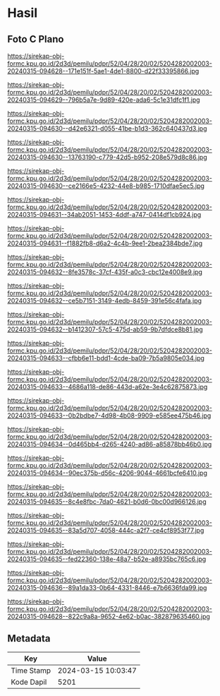 # Hasil

## Foto C Plano

https://sirekap-obj-formc.kpu.go.id/2d3d/pemilu/pdpr/52/04/28/20/02/5204282002003-20240315-094628--171e151f-5ae1-4de1-8800-d22f33395866.jpg

https://sirekap-obj-formc.kpu.go.id/2d3d/pemilu/pdpr/52/04/28/20/02/5204282002003-20240315-094629--796b5a7e-9d89-420e-ada6-5c1e31dfc1f1.jpg

https://sirekap-obj-formc.kpu.go.id/2d3d/pemilu/pdpr/52/04/28/20/02/5204282002003-20240315-094630--d42e6321-d055-41be-b1d3-362c640437d3.jpg

https://sirekap-obj-formc.kpu.go.id/2d3d/pemilu/pdpr/52/04/28/20/02/5204282002003-20240315-094630--13763190-c779-42d5-b952-208e579d8c86.jpg

https://sirekap-obj-formc.kpu.go.id/2d3d/pemilu/pdpr/52/04/28/20/02/5204282002003-20240315-094630--ce2166e5-4232-44e8-b985-1710dfae5ec5.jpg

https://sirekap-obj-formc.kpu.go.id/2d3d/pemilu/pdpr/52/04/28/20/02/5204282002003-20240315-094631--34ab2051-1453-4ddf-a747-0414df1cb924.jpg

https://sirekap-obj-formc.kpu.go.id/2d3d/pemilu/pdpr/52/04/28/20/02/5204282002003-20240315-094631--f1882fb8-d6a2-4c4b-9ee1-2bea2384bde7.jpg

https://sirekap-obj-formc.kpu.go.id/2d3d/pemilu/pdpr/52/04/28/20/02/5204282002003-20240315-094632--8fe3578c-37cf-435f-a0c3-cbc12e4008e9.jpg

https://sirekap-obj-formc.kpu.go.id/2d3d/pemilu/pdpr/52/04/28/20/02/5204282002003-20240315-094632--ce5b7151-3149-4edb-8459-391e56c4fafa.jpg

https://sirekap-obj-formc.kpu.go.id/2d3d/pemilu/pdpr/52/04/28/20/02/5204282002003-20240315-094632--b1412307-57c5-475d-ab59-9b7dfdce8b81.jpg

https://sirekap-obj-formc.kpu.go.id/2d3d/pemilu/pdpr/52/04/28/20/02/5204282002003-20240315-094633--cfbb6e11-bdd1-4cde-ba09-7b5a9805e034.jpg

https://sirekap-obj-formc.kpu.go.id/2d3d/pemilu/pdpr/52/04/28/20/02/5204282002003-20240315-094633--4686a118-de86-443d-a62e-3e4c62875873.jpg

https://sirekap-obj-formc.kpu.go.id/2d3d/pemilu/pdpr/52/04/28/20/02/5204282002003-20240315-094633--0b2bdbe7-4d98-4b08-9909-e585ee475b46.jpg

https://sirekap-obj-formc.kpu.go.id/2d3d/pemilu/pdpr/52/04/28/20/02/5204282002003-20240315-094634--0d465bb4-d265-4240-ad86-a85878bb46b0.jpg

https://sirekap-obj-formc.kpu.go.id/2d3d/pemilu/pdpr/52/04/28/20/02/5204282002003-20240315-094634--90ec375b-d56c-4206-9044-4661bcfe6410.jpg

https://sirekap-obj-formc.kpu.go.id/2d3d/pemilu/pdpr/52/04/28/20/02/5204282002003-20240315-094635--8c4e8fbc-7da0-4621-b0d6-0bc00d966126.jpg

https://sirekap-obj-formc.kpu.go.id/2d3d/pemilu/pdpr/52/04/28/20/02/5204282002003-20240315-094635--83a5d707-4058-444c-a2f7-ce4cf8953f77.jpg

https://sirekap-obj-formc.kpu.go.id/2d3d/pemilu/pdpr/52/04/28/20/02/5204282002003-20240315-094635--fed22360-138e-48a7-b52e-a8935bc765c6.jpg

https://sirekap-obj-formc.kpu.go.id/2d3d/pemilu/pdpr/52/04/28/20/02/5204282002003-20240315-094636--89a1da33-0b64-4331-8446-e7b6636fda99.jpg

https://sirekap-obj-formc.kpu.go.id/2d3d/pemilu/pdpr/52/04/28/20/02/5204282002003-20240315-094628--822c9a8a-9652-4e62-b0ac-382879635460.jpg


## Metadata

| Key        | Value               |
| ---------- | ------------------- |
| Time Stamp | 2024-03-15 10:03:47 |
| Kode Dapil | 5201                |



